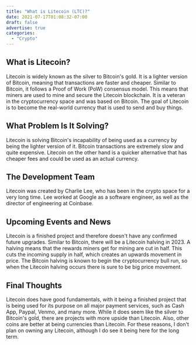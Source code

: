 ```yaml
---
title: "What is Litecoin (LTC)?"
date: 2021-07-17T01:08:32-07:00
draft: false
advertise: true
categories:
  - "Crypto"
---
```



## What is Litecoin?

Litecoin is widely known as the silver to Bitcoin's gold. It is a lighter version of Bitcoin, meaning that transactions are faster and cheaper. Similar to Bitcoin, it follows a Proof of Work (PoW) consensus model. This means that miners are used to mine and secure the Litecoin blockchain. It is a veteran in the cryptocurrency space and was based on Bitcoin. The goal of Litecoin is to become the real-world currency that is used to send and buy things.

## What Problem Is It Solving?

Litecoin is solving Bitcoin's incapability of being used as a currency by being the lighter version of it. Bitcoin transactions are extremely slow and quite expensive. Litecoin on the other hand is a quicker alternative that has cheaper fees and could be used as an actual currency.

## The Development Team

Litecoin was created by Charlie Lee, who has been in the crypto space for a very long time. Lee worked at Google as a software engineer, as well as the director of engineering at Coinbase.

## Upcoming Events and News

Litecoin is a finished project and therefore doesn't have any confirmed future upgrades. Similar to Bitcoin, there will be a Litecoin halving in 2023. A halving means that the rewards miners get for mining are cut in half. This cuts the incoming supply in half, which creates an upwards movement in price. The Bitcoin halving is known to begin the cryptocurrency bull run, so when the Litecoin halving occurs there is sure to be big price movement.

## Final Thoughts

Litecoin does have good fundamentals, with it being a finished project that is being used for its purpose on all major payment services, such as Cash App, Paypal, Venmo, and many more. While it does seem like the silver to Bitcoin's gold, there are projects with more upside than Litecoin. Also, other coins are better at being currencies than Litecoin. For these reasons, I don't plan on owning any Litecoin, although I do see it being here for the long term.
